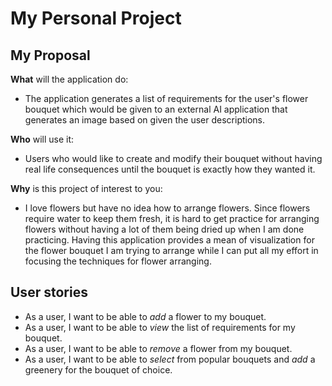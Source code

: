 # My Personal Project

## My Proposal
**What** will the application do:
- The application generates a list of requirements for the user's flower bouquet which would be given to an external AI application that generates an image based on given the user descriptions.

**Who** will use it:
- Users who would like to create and modify their bouquet without having real life consequences until the bouquet is exactly how they wanted it.

**Why** is this project of interest to you:
- I love flowers but have no idea how to arrange flowers. Since  flowers require water to keep them fresh, it is hard to get practice for arranging flowers without having a lot of them being dried up when I am done practicing. Having this application provides a mean of visualization for the flower bouquet I am trying to arrange while I can put all my effort in focusing the techniques for flower arranging.  

## User stories
- As a user, I want to be able to *add* a flower to my bouquet.
- As a user, I want to be able to *view* the list of requirements for my bouquet.
- As a user, I want to be able to *remove* a flower from my bouquet.
- As a user, I want to be able to *select* from popular bouquets and *add* a greenery for the bouquet of choice.